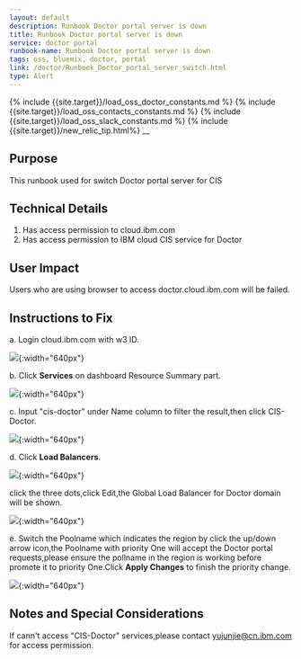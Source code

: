 ```yaml
---
layout: default
description: Runbook Doctor portal server is down
title: Runbook Doctor portal server is down
service: doctor portal
runbook-name: Runbook Doctor portal server is down
tags: oss, bluemix, doctor, portal
link: /doctor/Runbook_Doctor_portal_server_switch.html
type: Alert
---
```


{% include {{site.target}}/load_oss_doctor_constants.md %}
{% include {{site.target}}/load_oss_contacts_constants.md %}
{% include {{site.target}}/load_oss_slack_constants.md %}
{% include {{site.target}}/new_relic_tip.html%}
__

## Purpose

This runbook used for switch Doctor portal server for CIS

## Technical Details

  1. Has access permission to cloud.ibm.com
  2. Has access permission to IBM cloud CIS service for Doctor

## User Impact

Users who are using browser to access doctor.cloud.ibm.com will be failed.

## Instructions to Fix

a. Login cloud.ibm.com with w3 ID.

![]({{site.baseurl}}/docs/runbooks/doctor/images/cloud_console.jpg){:width="640px"}

b. Click **Services** on dashboard Resource Summary part.

![]({{site.baseurl}}/docs/runbooks/doctor/images/services.jpg){:width="640px"}

c. Input "cis-doctor" under Name column to filter the result,then click CIS-Doctor.

![]({{site.baseurl}}/docs/runbooks/doctor/images/cis-doctor.jpg){:width="640px"}

d. Click **Load Balancers**.

![]({{site.baseurl}}/docs/runbooks/doctor/images/load_balancers.jpg){:width="640px"}

click the three dots,click Edit,the Global Load Balancer for Doctor domain will be shown.

![]({{site.baseurl}}/docs/runbooks/doctor/images/balancer_edit.jpg){:width="640px"}

e. Switch the Poolname which indicates the region by click the up/down arrow icon,the Poolname with priority One will accept the Doctor portal requests,please ensure the pollname in the region is working before promote it to priority One.Click **Apply Changes** to finish the priority change.

![]({{site.baseurl}}/docs/runbooks/doctor/images/change_priority.jpg){:width="640px"}


## Notes and Special Considerations

If cann't access "CIS-Doctor" services,please contact yujunjie@cn.ibm.com for access permission.
